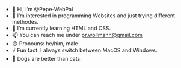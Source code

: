 - 👋 Hi, I’m @Pepe-WebPal
- 👀 I’m interested in programming Websites and just trying different methodes.
- 🌱 I’m currently learning HTML and CSS.
- 📫 You can reach me under pr.wollmann@gmail.com
- 😄 Pronouns: he/him, male
- ⚡ Fun fact: I always switch between MacOS and Windows. 
- 🐶 Dogs are better than cats.
